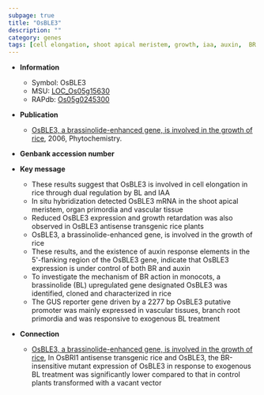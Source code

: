 ```yaml
---
subpage: true
title: "OsBLE3"
description: ""
category: genes
tags: [cell elongation, shoot apical meristem, growth, iaa, auxin,  BR , meristem, shoot, root]
---
```


* **Information**  
    + Symbol: OsBLE3  
    + MSU: [LOC_Os05g15630](http://rice.plantbiology.msu.edu/cgi-bin/ORF_infopage.cgi?orf=LOC_Os05g15630)  
    + RAPdb: [Os05g0245300](http://rapdb.dna.affrc.go.jp/viewer/gbrowse_details/irgsp1?name=Os05g0245300)  

* **Publication**  
    + [OsBLE3, a brassinolide-enhanced gene, is involved in the growth of rice](http://www.ncbi.nlm.nih.gov/pubmed?term=OsBLE3,+a+brassinolide-enhanced+gene,+is+involved+in+the+growth+of+rice%5BTitle%5D), 2006, Phytochemistry.

* **Genbank accession number**  

* **Key message**  
    + These results suggest that OsBLE3 is involved in cell elongation in rice through dual regulation by BL and IAA
    + In situ hybridization detected OsBLE3 mRNA in the shoot apical meristem, organ primordia and vascular tissue
    + Reduced OsBLE3 expression and growth retardation was also observed in OsBLE3 antisense transgenic rice plants
    + OsBLE3, a brassinolide-enhanced gene, is involved in the growth of rice
    + These results, and the existence of auxin response elements in the 5'-flanking region of the OsBLE3 gene, indicate that OsBLE3 expression is under control of both BR and auxin
    + To investigate the mechanism of BR action in monocots, a brassinolide (BL) upregulated gene designated OsBLE3 was identified, cloned and characterized in rice
    + The GUS reporter gene driven by a 2277 bp OsBLE3 putative promoter was mainly expressed in vascular tissues, branch root primordia and was responsive to exogenous BL treatment

* **Connection**  
    + [OsBLE3, a brassinolide-enhanced gene, is involved in the growth of rice](http://www.ncbi.nlm.nih.gov/pubmed?term=OsBLE3,+a+brassinolide-enhanced+gene,+is+involved+in+the+growth+of+rice%5BTitle%5D), In OsBRI1 antisense transgenic rice and OsBLE3, the BR-insensitive mutant expression of OsBLE3 in response to exogenous BL treatment was significantly lower compared to that in control plants transformed with a vacant vector



